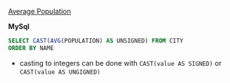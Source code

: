 [Average Population](https://www.hackerrank.com/challenges/average-population/)

**MySql**

```sql
SELECT CAST(AVG(POPULATION) AS UNSIGNED) FROM CITY
ORDER BY NAME
```
- casting to integers can be done with `CAST(value AS SIGNED)` or `CAST(value AS UNGIGNED)`